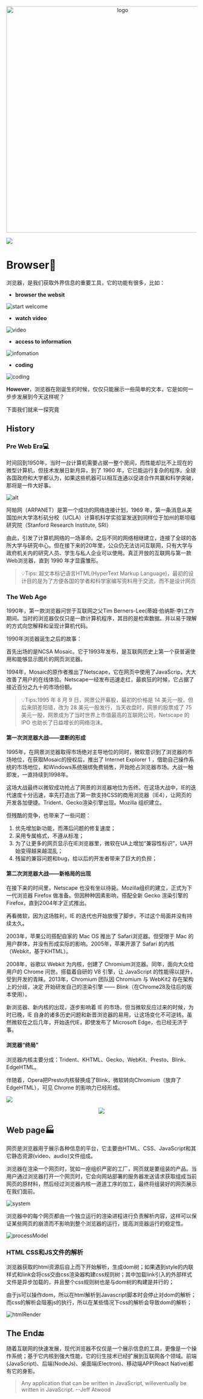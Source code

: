 <p align="center">
 <img width="600" src="/assets/chrome.png" alt="logo">
</p>
<p align="left">
  <img src="/assets/tools.png" />
</p>

# Browser🔧

浏览器，是我们获取外界信息的重要工具，它的功能有很多，比如：

- **browser the websit**

![start welcome](/assets/github.png)

- **watch video**

![video](/assets/watch-video.png)

- **access to information**

![infomation](/assets/react.png)

- **coding**

![coding](/assets/coding.png)

**However**，浏览器在刚诞生的时候，仅仅只能展示一些简单的文本，它是如何一步步发展到今天这样呢？

下面我们就来一探究竟

## History

### Pre Web Era💻

时间回到1950年，当时一台计算机需要占据一整个房间，而性能却比不上现在的微型计算机，但技术发展日新月异，到了 1960 年，它已能运行复杂的程序。全球各国政府和大学都认为，如果这些机器可以相互连通以促进合作共赢和科学突破，那将是一件大好事。

![alt](/assets/computer.png)

阿帕网（ARPANET）是第一个成功的网络连接计划，1969 年，第一条消息从美国加州大学洛杉矶分校（UCLA）计算机科学实验室发送到同样位于加州的斯坦福研究院（Stanford Research Institute, SRI）

由此，引发了计算机网络的一场革命。之后不同的网络相继建立，连接了全球的各所大学与研究中心。但在接下来的20年里，公众仍无法访问互联网，只有大学与政府机关内的研究人员、学生与私人企业可以使用。真正开放的互联网与第一款Web浏览器，直到 1990 年才显露雏形。

> 💡Tips: 超文本标记语言HTML(HyperText Markup Language)，最初的设计目的是为了方便各国的学者和科学家编写资料用于交流，而不是设计网页

### The Web Age

1990年，第一款浏览器问世于互联网之父Tim Berners-Lee(蒂姆·伯纳斯·李)工作期间。当时的浏览器仅仅只是一款计算机程序，其目的是检索数据。并以易于理解的方式向您解释和呈现计算机代码。

1990年浏览器诞生之后的故事：

首先出场的是NCSA Mosaic。它于1993年发布，是互联网历史上第一个获普遍使用和能够显示图片的网页浏览器。

1994年，Mosaic的原作者推出了Netscape，它在网页中使用了JavaScrip，大大改善了用户的在线体验。Netscape一经发布迅速走红，最疯狂的时候，它占据了接近百分之九十的市场份额。

> 💡Tips:1995 年 8 月 9 日，网景公开募股，最初的价格是 14 美元一股，但后来阴差阳错，改为 28 美元一股发行，当天收盘时，网景的股票成了 75 美元一股，网景成为了当时世界上市值最高的互联网公司，Netscape 的 IPO 也助长了日益增长的网络泡沫。

#### 第一次浏览器大战——垄断的形成

1995年，在网景浏览器取得市场绝对主导地位的同时，微软意识到了浏览器的市场地位，在获取Mosaic的授权后，推出了 Internet Explorer 1 ，借助自己操作系统的市场地位，和Windows系统捆绑免费销售，开始抢占浏览器市场。大战一触即发，一直持续到1998年。

这场大战最终以微软成功抢占了网景的浏览器地位为告终。在这场大战中，IE的迭代速度十分迅速，率先打造出了第一款支持CSS的商用浏览器（IE4），让网页的开发各加便捷。Trident、Gecko渲染引擎出现。Mozilla 组织建立。

但残酷的竞争，也带来了一些问题：
1. 优先增加新功能，而滞后问题的修复速度；
2. 采用专属格式，不遵从标准；
3. 为了让更多的网页显示在IE浏览器里，微软在UA上增加“兼容性标识”，UA开始变得越来越混乱；
4. 残留的兼容问题和bug，给以后的开发者带来了巨大的负担；

#### 第二次浏览器大战——新格局的出现

在接下来的时间里，Netscape 也没有坐以待毙。Mozilla组织的建立，正式为下一代浏览器 Firefox 做准备。但因种种因素影响，搭配全新 Gecko 渲染引擎的 Firefox，直到2004年才正式推出。

再看微软，因为这场胜利，IE 的迭代也开始放慢了脚步。不过这个局面并没有持续太久。

2003年，苹果公司搭配自家的 Mac OS 推出了 Safari浏览器。但受限于 Mac 的用户群体，并没有形成实际的影响。2005年，苹果开源了 Safari 的内核（Webkit，基于KHTML）。

2008年，谷歌以 Webkit 为内核，创建了 Chromium浏览器。同年，面向大众给用户的 Chrome 问世。搭载着自研的 V8 引擎，让 JavaScript 的性能得以提升，受到开发的青睐。2013年，Chromium 团队因 Chromium 与 WebKit2 存在架构上的分歧，决定 开始研发自己的渲染引擎 —— Blink（在Chrome28及往后的版本使用）。

新浏览器、新内核的出现，逐步影响着 IE 的市场，但当微软反应过来的时候，为时已晚，IE 自身的诸多历史问题和新晋浏览器的易用，让这场变化不可逆转。虽然微软在之后几年，开始迭代IE，即使发布了 Microsoft Edge，也已经无济于事。

#### 浏览器“终局”

浏览器内核主要分成：Trident、KHTML、Gecko、WebKit、Presto、Blink、EdgeHTML。

伴随着，Opera把Presto内核替换成了Blink，微软转向Chromium（放弃了EdgeHTML），可见 Chrome 的影响力已经形成。

![](/assets/webBrowserMarketShare.png)

<p align="center">
  <img src="assets/Timeline_of_the_Web_Browsers.jpg" />
</p>

## Web page🏭

网页是浏览器用于展示各种信息的平台，它主要由HTML、CSS、JavaScript和其它静态资源(video、audio)文件组成。

浏览器在渲染一个网页时，犹如一座组织严密的工厂，网页就是要组装的产品。当用户通过浏览器打开一个网页时，它会向网站部署的服务器发送请求获取组成当前网页的原材料，然后经过浏览器内核一道道工序的加工，最终将组装好的网页展示在我们面前。

![system](assets/system.png)

浏览器中的每个网页都由一个独立运行的渲染进程进行负责解析内容，这样可以保证某些网页的崩溃而不影响到整个浏览器的运行，提高浏览器运行的稳定性。

![processModel](assets/processModel.png)

### HTML CSS和JS文件的解析

浏览器获取的html资源后自上而下开始解析，生成dom树；如果遇到style的内联样式和link会将css交由css渲染器构建css规则树；其中加载link引入的外部样式文件是异步加载的，并且整个css规则树也是与dom树的构建是并行的；

由于js可以操作dom，所以在html解析到Javascript脚本时会停止对dom的解析；而css的解析会阻塞js的执行，所以在某些情况下css的解析会导致dom的解析；

![htmlRender](assets/render.png)

## The End🔚

随着互联网的快速发展，现代浏览器不仅仅是一个展示信息的工具，更像是一个操作系统；基于它内核到强大性能，它的衍生技术已经扩展到互联网各个领域。前端(JavaScript)、后端(NodeJs)、桌面端(Electron)、移动端APP(React Native)都有它的身影。

> Any application that can be written in JavaScript, willeventually be written in JavaScript.
>  --Jeff Atwood